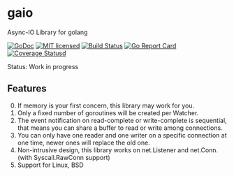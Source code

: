 # gaio

Async-IO Library for golang

[![GoDoc][1]][2] [![MIT licensed][3]][4] [![Build Status][5]][6] [![Go Report Card][7]][8] [![Coverage Statusd][9]][10]

[1]: https://godoc.org/github.com/xtaci/gaio?status.svg
[2]: https://godoc.org/github.com/xtaci/gaio
[3]: https://img.shields.io/badge/license-MIT-blue.svg
[4]: LICENSE
[5]: https://travis-ci.org/xtaci/gaio.svg?branch=master
[6]: https://travis-ci.org/xtaci/gaio
[7]: https://goreportcard.com/badge/github.com/xtaci/gaio
[8]: https://goreportcard.com/report/github.com/xtaci/gaio
[9]: https://codecov.io/gh/xtaci/gaio/branch/master/graph/badge.svg
[10]: https://codecov.io/gh/xtaci/gaio


Status: Work in progress

## Features

0. If memory is your first concern, this library may work for you.
1. Only a fixed number of goroutines will be created per Watcher.
2. The event notification on read-complete or write-complete is sequential, that means you can share a buffer to read or write among connections.
3. You can only have one reader and one writer on a specific connection at one time, newer ones will replace the old one.
4. Non-intrusive design, this library works on net.Listener and net.Conn. (with Syscall.RawConn support)
5. Support for Linux, BSD

